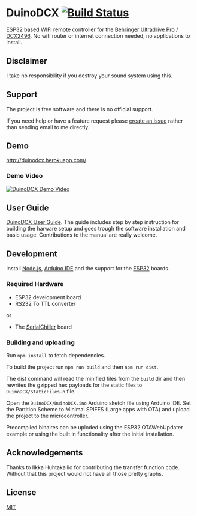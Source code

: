 
DuinoDCX [![Build Status](https://travis-ci.org/lasselukkari/DuinoDCX.svg?branch=master)](https://travis-ci.org/lasselukkari/DuinoDCX)
========
ESP32 based WIFI remote controller for the [Behringer Ultradrive Pro / DCX2496](https://www.behringer.com/p/P0B6H). No wifi router or internet connection needed, no applications to install.

## Disclaimer
I take no responsibility if you destroy your sound system using this.

## Support
The project is free software and there is no official support.

If you need help or have a feature request please [create an issue](https://github.com/lasselukkari/DuinoDCX/issues/new/choose) rather than sending email to me directly.

## Demo
http://duinodcx.herokuapp.com/

### Demo Video
[![DuinoDCX Demo Video](https://img.youtube.com/vi/Z5CDjev1ydA/0.jpg)](https://www.youtube.com/watch?v=Z5CDjev1ydA)

## User Guide
[DuinoDCX User Guide](https://lasselukkari.github.io/DuinoDCX). The guide includes step by step instruction for building the harware setup and goes trough the software installation and basic usage.  Contributions to the manual are really welcome. 
  
## Development
Install [Node.js](https://nodejs.org), [Arduino IDE](https://www.arduino.cc/en/Main/Software) and the support for the [ESP32](https://github.com/espressif/arduino-esp32#installation-instructions) boards.

### Required Hardware

* ESP32 development board
* RS232 To TTL converter

or

* The [SerialChiller](https://github.com/lasselukkari/SerialChiller) board

### Building and uploading
Run `npm install` to fetch dependencies.

To build the project run `npm run build` and then `npm run dist`.

The dist command will read the minified files from the `build` dir and then rewrites the gzipped hex payloads for the static files to `DuinoDCX/StaticFiles.h` file.

Open the `DuinoDCX/DuinoDCX.ino` Arduino sketch file using Arduino IDE. Set the Partition Scheme to Minimal SPIFFS (Large apps with OTA) and upload the project to the microcontroller.

Precompiled binaires can be uploded using the ESP32 OTAWebUpdater example or using the built in functionality after the initial installation.

## Acknowledgements
Thanks to Ilkka Huhtakallio for contributing the transfer function code. Without that this project would not have all those pretty graphs.

## License
[MIT](LICENSE)
